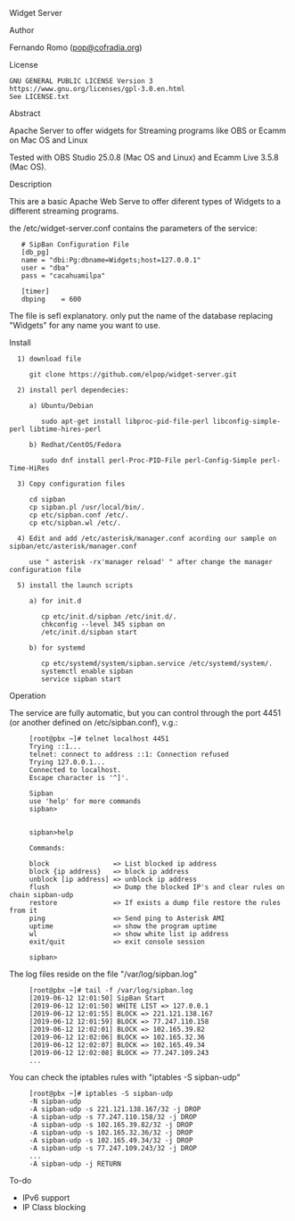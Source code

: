 Widget Server

Author

   Fernando Romo (pop@cofradia.org)

License
     
    GNU GENERAL PUBLIC LICENSE Version 3
    https://www.gnu.org/licenses/gpl-3.0.en.html
    See LICENSE.txt
    
Abstract

   Apache Server to offer widgets for Streaming programs like OBS or Ecamm on Mac OS and Linux
   
   Tested with OBS Studio 25.0.8 (Mac OS and Linux) and Ecamm Live 3.5.8 (Mac OS).

Description

   This are a basic Apache Web Serve to offer diferent types of Widgets to a different streaming programs.
   

   the /etc/widget-server.conf  contains the parameters of the service:
   
       # SipBan Configuration File
       [db_pg]
       name = "dbi:Pg:dbname=Widgets;host=127.0.0.1"
       user = "dba"
       pass = "cacahuamilpa"

       [timer]
       dbping    = 600

   The file is sefl explanatory. only put the name of the database replacing "Widgets" for any name you want to use.
    
Install
   
      1) download file
      
         git clone https://github.com/elpop/widget-server.git
      
      2) install perl dependecies:
         
         a) Ubuntu/Debian
         
            sudo apt-get install libproc-pid-file-perl libconfig-simple-perl libtime-hires-perl
         
         b) Redhat/CentOS/Fedora
         
            sudo dnf install perl-Proc-PID-File perl-Config-Simple perl-Time-HiRes
         
      3) Copy configuration files
      
         cd sipban
         cp sipban.pl /usr/local/bin/.
         cp etc/sipban.conf /etc/.
         cp etc/sipban.wl /etc/.
       
      4) Edit and add /etc/asterisk/manager.conf acording our sample on sipban/etc/asterisk/manager.conf
         
         use " asterisk -rx'manager reload' " after change the manager configuration file
         
      5) install the launch scripts
      
         a) for init.d 
         
            cp etc/init.d/sipban /etc/init.d/.
            chkconfig --level 345 sipban on
            /etc/init.d/sipban start
                    
         b) for systemd
         
            cp etc/systemd/system/sipban.service /etc/systemd/system/.
            systemctl enable sipban
            service sipban start
            
Operation

   The service are fully automatic, but you can control through the port 4451 (or another defined on /etc/sipban.conf), v.g.:
   
         [root@pbx ~]# telnet localhost 4451
         Trying ::1...
         telnet: connect to address ::1: Connection refused
         Trying 127.0.0.1...
         Connected to localhost.
         Escape character is '^]'.

         Sipban
         use 'help' for more commands
         sipban>
         
         
         sipban>help

         Commands:

         block                => List blocked ip address
         block {ip address}   => block ip address
         unblock [ip address] => unblock ip address
         flush                => Dump the blocked IP's and clear rules on chain sipban-udp
         restore              => If exists a dump file restore the rules from it
         ping                 => Send ping to Asterisk AMI
         uptime               => show the program uptime
         wl                   => show white list ip address
         exit/quit            => exit console session

         sipban>

   The log files reside on the file "/var/log/sipban.log"
   
         [root@pbx ~]# tail -f /var/log/sipban.log 
         [2019-06-12 12:01:50] SipBan Start
         [2019-06-12 12:01:50] WHITE LIST => 127.0.0.1
         [2019-06-12 12:01:55] BLOCK => 221.121.138.167
         [2019-06-12 12:01:59] BLOCK => 77.247.110.158
         [2019-06-12 12:02:01] BLOCK => 102.165.39.82
         [2019-06-12 12:02:06] BLOCK => 102.165.32.36
         [2019-06-12 12:02:07] BLOCK => 102.165.49.34
         [2019-06-12 12:02:08] BLOCK => 77.247.109.243
         ...   

   You can check the iptables rules with "iptables -S sipban-udp"
   
         [root@pbx ~]# iptables -S sipban-udp
         -N sipban-udp
         -A sipban-udp -s 221.121.138.167/32 -j DROP 
         -A sipban-udp -s 77.247.110.158/32 -j DROP 
         -A sipban-udp -s 102.165.39.82/32 -j DROP 
         -A sipban-udp -s 102.165.32.36/32 -j DROP 
         -A sipban-udp -s 102.165.49.34/32 -j DROP 
         -A sipban-udp -s 77.247.109.243/32 -j DROP 
         ...
         -A sipban-udp -j RETURN 

To-do

   - IPv6 support
   - IP Class blocking

